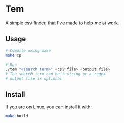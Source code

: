 # Tem

A simple csv finder, that I've made to help me at work.

## Usage

```bash
# Compile using make
make cp

# Run
./tem "<search term>" <csv file> <output file>
# The search term can be a string or a regex
# output file is optional
```

## Install

If you are on Linux, you can install it with:

```bash
make build
```
